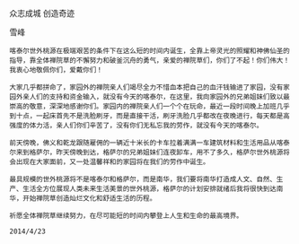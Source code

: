 众志成城 创造奇迹

雪峰


    喀泰尔世外桃源在极端艰苦的条件下在这么短的时间内诞生，全靠上帝灵光的照耀和神佛仙圣的指导，靠全体禅院草的不懈努力和破釜沉舟的勇气，亲爱的禅院草们，你们了不起！你们伟大！我衷心地敬佩你们，爱戴你们！

    大家几乎都拼命了，家园外的禅院亲人们竭尽全力不惜血本把自己的血汗钱输进了家园，没有家园外亲人们的支持和资金输入，就没有今天的喀泰尔，在这里，我向家园外的兄弟姐妹们致以最崇高的敬意，深深地感谢你们。家园内的禅院亲人们一个个在玩命，最近一段时间晚上加班几乎到十点，一起床首先不是洗脸刷牙，而是直接干活，刷牙洗脸几乎都改在夜晚进行，每天都是高强度的体力活，亲人们你们辛苦了，没有你们无私忘我的劳作，就没有今天的喀泰尔。

    前天傍晚，佛义和乾龙跟随雇佣的一辆近十米长的卡车拉着满满一车建筑材料和生活用品从喀泰尔来到格萨尔，昨天傍晚到达，格萨尔的兄弟姐妹们连夜卸车，用不了多久，格萨尔世外桃源将会出现在大家面前，又一处温馨祥和的家园将在我们的劳作中诞生。

    最具规模的世外桃源将不是喀泰尔和格萨尔，而是南华，我们要将南华打造成人文、自然、生产、生活全方位展现人类未来生活美景的世外桃源，格萨尔的计划安排就绪后我将很快到达南华，开始禅院草创造灿烂文化和舒适生活的历程。

    祈愿全体禅院草继续努力，在尽可能短的时间内攀登上人生和生命的最高境界。
    
    2014/4/23



